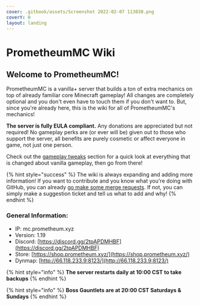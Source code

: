 ```yaml
---
cover: .gitbook/assets/Screenshot 2022-02-07 113030.png
coverY: 0
layout: landing
---
```


# PrometheumMC Wiki

## Welcome to PrometheumMC!

PrometheumMC is a vanilla+ server that builds a ton of extra mechanics on top of already familiar core Minecraft gameplay! All changes are completely optional and you don't even have to touch them if you don't want to. But, since you're already here, this is the wiki for all of PrometheumMC's mechanics!

**The server is fully EULA compliant.** Any donations are appreciated but not required! No gameplay perks are (or ever will be) given out to those who support the server, all benefits are purely cosmetic or affect everyone in game, not just one person.

Check out the [gameplay tweaks](guides/gameplay-tweaks-and-additions/) section for a quick look at everything that is changed about vanilla gameplay, then go from there!&#x20;

{% hint style="success" %}
The wiki is always expanding and adding more information! If you want to contribute and you know what you're doing with GitHub, you can already [go make some merge requests](https://github.com/PugglesLesser/PrometheumMC-wiki). If not, you can simply make a suggestion ticket and tell us what to add and why!
{% endhint %}

### General Information:

* IP: mc.prometheum.xyz
* Version: 1.19&#x20;
* Discord: [https://discord.gg/2tpAPDMHBF](https://discord.gg/2tpAPDMHBF)
* Store: [https://shop.prometheum.xyz/](https://shop.prometheum.xyz/)
* Dynmap: [http://66.118.233.9:8123/](http://66.118.233.9:8123/)

{% hint style="info" %}
**The server restarts daily at 10:00 CST to take backups**
{% endhint %}

{% hint style="info" %}
**Boss Gauntlets are at 20:00 CST Saturdays & Sundays**
{% endhint %}





